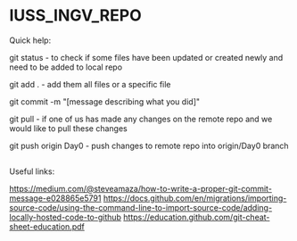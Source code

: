 # IUSS_INGV_REPO

Quick help:

git status - to check if some files have been updated or created newly and need to be added to local repo

git add . - add them all files or a specific file

git commit -m "[message describing what you did]"

git pull - if one of us has made any changes on the remote repo and we would like to pull these changes

git push origin Day0 - push changes to remote repo into origin/Day0 branch
##

Useful links: 

https://medium.com/@steveamaza/how-to-write-a-proper-git-commit-message-e028865e5791
https://docs.github.com/en/migrations/importing-source-code/using-the-command-line-to-import-source-code/adding-locally-hosted-code-to-github
https://education.github.com/git-cheat-sheet-education.pdf
